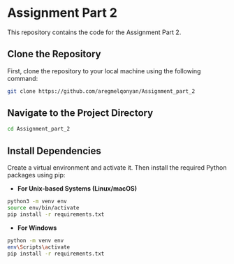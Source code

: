 # Assignment Part 2

This repository contains the code for the Assignment Part 2.


## Clone the Repository

First, clone the repository to your local machine using the following command:

```bash
git clone https://github.com/aregmelqonyan/Assignment_part_2
```


## Navigate to the Project Directory

```bash
cd Assignment_part_2
```


## Install Dependencies
Create a virtual environment and activate it. Then install the required Python packages using pip:

- **For Unix-based Systems (Linux/macOS)**
```bash
python3 -m venv env
source env/bin/activate
pip install -r requirements.txt
```

- **For Windows**
```bash
python -m venv env
env\Scripts\activate
pip install -r requirements.txt
```
